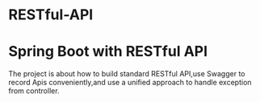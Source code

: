# RESTful-API
Spring Boot with RESTful API
======
The project is about how to build standard RESTful API,use Swagger to record Apis conveniently,and use a unified approach to handle exception from controller. 
